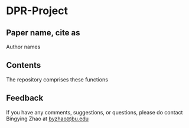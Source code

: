 # DPR-Project
## Paper name, cite as
 Author names
## Contents
The repository comprises these functions

## Feedback
If you have any comments, suggestions, or questions, please do contact Bingying Zhao at byzhao@bu.edu
